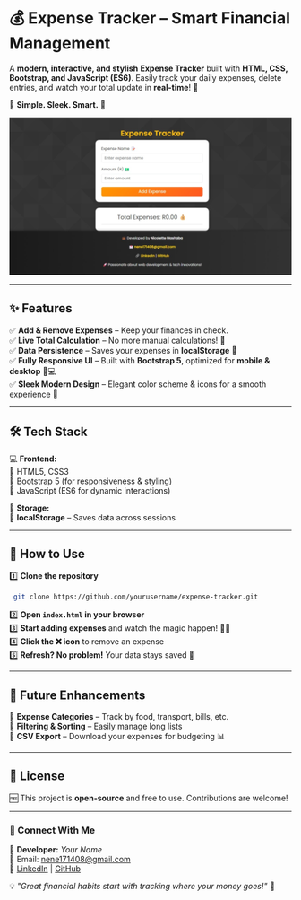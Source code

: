 # 💰 Expense Tracker – Smart Financial Management  

A **modern, interactive, and stylish** **Expense Tracker** built with **HTML, CSS, Bootstrap, and JavaScript (ES6)**. Easily track your daily expenses, delete entries, and watch your total update in **real-time**! 🚀  

🔹 **Simple. Sleek. Smart.** 🔹  

![Expense Tracker Preview](screenshot.jpeg)  

---

## ✨ **Features**
✅ **Add & Remove Expenses** – Keep your finances in check.  
✅ **Live Total Calculation** – No more manual calculations! 🧮  
✅ **Data Persistence** – Saves your expenses in **localStorage** 🔄  
✅ **Fully Responsive UI** – Built with **Bootstrap 5**, optimized for **mobile & desktop** 📱💻  
✅ **Sleek Modern Design** – Elegant color scheme & icons for a smooth experience 🎨  

---

## 🛠 **Tech Stack**
💻 **Frontend:**  
🔹 HTML5, CSS3  
🔹 Bootstrap 5 (for responsiveness & styling)  
🔹 JavaScript (ES6 for dynamic interactions)  

💾 **Storage:**  
🔹 **localStorage** – Saves data across sessions  

---

## 🚀 **How to Use**
1️⃣ **Clone the repository**  
```sh
 git clone https://github.com/yourusername/expense-tracker.git
```
2️⃣ **Open `index.html` in your browser**  
3️⃣ **Start adding expenses** and watch the magic happen! 🎩✨  
4️⃣ **Click the ❌ icon** to remove an expense  
5️⃣ **Refresh? No problem!** Your data stays saved 🔄  

---

## 🎯 **Future Enhancements**
🔹 **Expense Categories** – Track by food, transport, bills, etc.  
🔹 **Filtering & Sorting** – Easily manage long lists  
🔹 **CSV Export** – Download your expenses for budgeting 📊  

---

## 📜 **License**
🆓 This project is **open-source** and free to use. Contributions are welcome!  

---

### **📩 Connect With Me**
💼 **Developer:** *Your Name*  
📧 Email: [nene171408@gmail.com](nene171408@gmail.com)  
🔗 [LinkedIn](https://www.linkedin.com/in/nicolette-mashaba-b094a5221/) | [GitHub](https://github.com/NickiMash17)  

💡 *"Great financial habits start with tracking where your money goes!"* 🚀  
